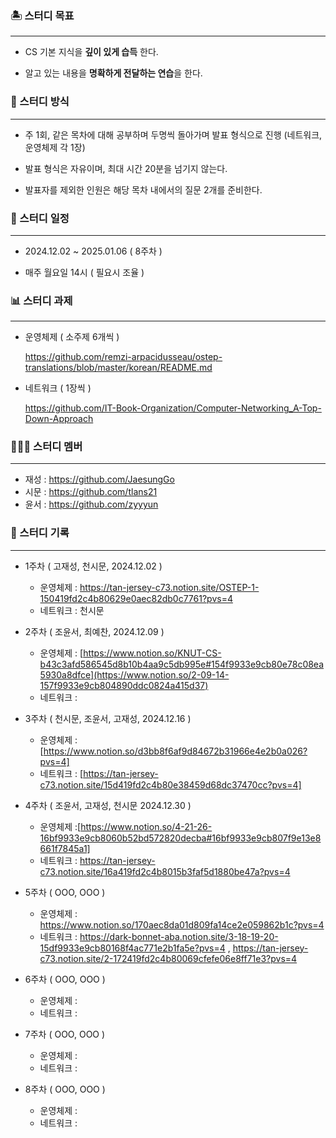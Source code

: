### 🏝 스터디 목표

---

- CS 기본 지식을 **깊이 있게 습득** 한다.

- 알고 있는 내용을 **명확하게 전달하는 연습**을 한다.

### 🔨 스터디 방식

---

- 주 1회, 같은 목차에 대해 공부하며 두명씩 돌아가며 발표 형식으로 진행 (네트워크, 운영체제 각 1장)

- 발표 형식은 자유이며, 최대 시간 20분을 넘기지 않는다.
  
- 발표자를 제외한 인원은 해당 목차 내에서의 질문 2개를 준비한다.

### 📆 스터디 일정

---

- 2024.12.02 ~ 2025.01.06 ( 8주차 )
  
- 매주 월요일 14시 ( 필요시 조율 )

### 📊 스터디 과제

---

- 운영체제 ( 소주제 6개씩 )
    
    https://github.com/remzi-arpacidusseau/ostep-translations/blob/master/korean/README.md
    
- 네트워크 ( 1장씩 )
    
    https://github.com/IT-Book-Organization/Computer-Networking_A-Top-Down-Approach
    

### 👨‍👨‍👦 스터디 멤버

---

- 재성 : https://github.com/JaesungGo
- 시문 : https://github.com/tlans21
- 윤서 : https://github.com/zyyyun

### 📙 스터디 기록

---

- 1주차 ( 고재성, 천시문, 2024.12.02 )
    - 운영체제 : https://tan-jersey-c73.notion.site/OSTEP-1-150419fd2c4b80629e0aec82db0c7761?pvs=4
    - 네트워크 : 천시문 

- 2주차 ( 조윤서, 최예찬, 2024.12.09 )
    - 운영체제 : [https://www.notion.so/KNUT-CS-b43c3afd586545d8b10b4aa9c5db995e#154f9933e9cb80e78c08ea5930a8dfce](https://www.notion.so/2-09-14-157f9933e9cb804890ddc0824a415d37)
    - 네트워크 :

- 3주차 ( 천시문, 조윤서, 고재성, 2024.12.16 )
    - 운영체제 : [https://www.notion.so/d3bb8f6af9d84672b31966e4e2b0a026?pvs=4]
    - 네트워크 : [https://tan-jersey-c73.notion.site/15d419fd2c4b80e38459d68dc37470cc?pvs=4]

- 4주차 ( 조윤서, 고재성, 천시문 2024.12.30 )
    - 운영체제 :[https://www.notion.so/4-21-26-16bf9933e9cb8060b52bd572820decba#16bf9933e9cb807f9e13e8661f7845a1]
    - 네트워크 : https://tan-jersey-c73.notion.site/16a419fd2c4b8015b3faf5d1880be47a?pvs=4

- 5주차 ( OOO, OOO )
    - 운영체제 : https://www.notion.so/170aec8da01d809fa14ce2e059862b1c?pvs=4
    - 네트워크 : https://dark-bonnet-aba.notion.site/3-18-19-20-15df9933e9cb80168f4ac771e2b1fa5e?pvs=4 , https://tan-jersey-c73.notion.site/2-172419fd2c4b80069cfefe06e8ff71e3?pvs=4

- 6주차 ( OOO, OOO )
    - 운영체제 : 
    - 네트워크 :

- 7주차 ( OOO, OOO )
    - 운영체제 :
    - 네트워크 :

- 8주차 ( OOO, OOO )
    - 운영체제 :
    - 네트워크 :
